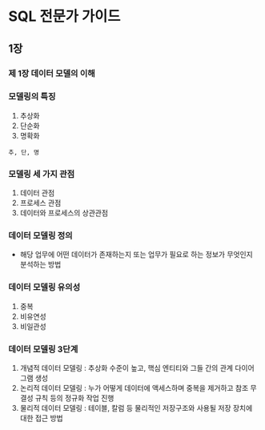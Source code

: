 # SQL 전문가 가이드

## 1장

### 제 1장 데이터 모델의 이해

### 모델링의 특징 

1. 추상화
2. 단순화
3. 명확화

```
추, 단, 명
```

### 모델링 세 가지 관점

1. 데이터 관점
2. 프로세스 관점
3. 데이터와 프로세스의 상관관점

### 데이터 모델링 정의

* 해당 업무에 어떤 데이터가 존재하는지 또는 업무가 필요로 하는 정보가 무엇인지 분석하는 방법

### 데이터 모델링 유의성

1. 중복
2. 비유연성
3. 비일관성

### 데이터 모델링 3단계

1. 개념적 데이터 모델링 : 추상화 수준이 높고, 핵심 엔티티와 그들 간의 관계 다이어그램 생성
2. 논리적 데이터 모델링 : 누가 어떻게 데이터에 액세스하며 중복을 제거하고 참조 무결성 규칙 등의 정규화 작업 진행
3. 물리적 데이터 모델링 : 테이블, 칼럼 등 물리적인 저장구조와 사용될 저장 장치에 대한 접근 방법 
